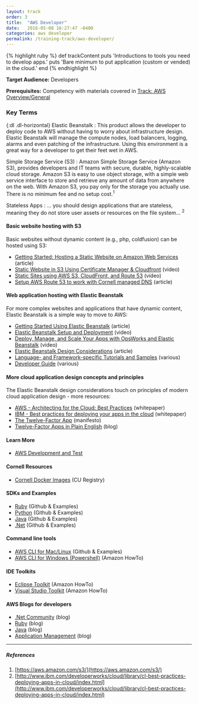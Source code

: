 ```yaml
---
layout: track
order: 3
title:  "AWS Developer"
date:   2016-05-08 16:27:47 -0400
categories: aws developer
permalink: /training-track/aws-developer/
---
```


{% highlight ruby %}
def trackContent
  puts 'Introductions to tools you need to develop apps.'
  puts 'Bare minimum to put application (custom or vended) in the cloud.'
end
{% endhighlight %}

**Target Audience:** Developers

**Prerequisites:** Competency with materials covered in [Track: AWS Overview/General](../aws-overview/)


### Key Terms

{:dl .dl-horizontal}
Elastic Beanstalk
: This product allows the developer to deploy code to AWS without having to worry about infrastructure design.  Elastic Beanstalk will manage the compute nodes, load balancers, logging, alarms and even patching of the infrastructure.  Using this environment is a great way for a developer to get their feet wet in AWS.

Simple Storage Service
(S3)
: Amazon Simple Storage Service (Amazon S3), provides developers and IT teams with secure, durable, highly-scalable cloud storage. Amazon S3 is easy to use object storage, with a simple web service interface to store and retrieve any amount of data from anywhere on the web. With Amazon S3, you pay only for the storage you actually use. There is no minimum fee and no setup cost.<sup>1</sup>

Stateless Apps
: ... you should design applications that are stateless, meaning they do not store user assets or resources on the file system... <sup>2</sup>

#### Basic website hosting with S3

Basic websites without dynamic content (e.g., php, coldfusion) can be hosted using S3:

* [Getting Started: Hosting a Static Website on Amazon Web Services](https://docs.aws.amazon.com/gettingstarted/latest/swh/website-hosting-intro.html) (article)
* [Static Website in S3 Using Certificate Manager & Cloudfront](https://www.youtube.com/watch?v=5uS_rQjQ4Hw) (video)
* [Static Sites using AWS S3, CloudFront, and Route 53](https://sysadmincasts.com/episodes/48-static-sites-using-aws-s3-cloudfront-and-route-53-1-5) (video)
* [Setup AWS Route 53 to work with Cornell managed DNS](https://blogs.cornell.edu/cloudification/2016/05/17/how-to-setup-aws-route53-to-work-with-cornell-managed-dns/) (article)

#### Web application hosting with Elastic Beanstalk

For more complex websites and applications that have dynamic content, Elastic Beanstalk is a simple way to move to AWS:

* [Getting Started Using Elastic Beanstalk](https://docs.aws.amazon.com/elasticbeanstalk/latest/dg/GettingStarted.html) (article)
* [Elastic Beanstalk Setup and Deployment](https://www.youtube.com/watch?v=rvxucBBDlPQ) (video)
* [Deploy, Manage, and Scale Your Apps with OpsWorks and Elastic Beanstalk](https://www.youtube.com/watch?v=WNLIsqjkvu8) (video)
* [Elastic Beanstalk Design Considerations](https://docs.aws.amazon.com/elasticbeanstalk/latest/dg/concepts.concepts.design.html) (article)
* [Language- and Framework-specific Tutorials and Samples](https://docs.aws.amazon.com/elasticbeanstalk/latest/dg/tutorials.html) (various)
* [Developer Guide](https://docs.aws.amazon.com/elasticbeanstalk/latest/dg/Welcome.html) (various)

#### More cloud application design concepts and principles

The Elastic Beanstalk design considerations touch on principles of modern cloud application design - more resources:

* [AWS - Architecting for the Cloud: Best Practices](https://s3.amazonaws.com/awsmedia/AWS_Cloud_Best_Practices.pdf) (whitepaper)
* [IBM - Best practices for deploying your apps in the cloud](https://www.ibm.com/developerworks/cloud/library/cl-best-practices-deploying-apps-in-cloud/index.html) (whitepaper)
* [The Twelve-Factor App](http://12factor.net/) (manifesto)
* [Twelve-Factor Apps in Plain English](http://www.clearlytech.com/2014/01/04/12-factor-apps-plain-english/) (blog)

#### Learn More

* [AWS Development and Test](https://aws.amazon.com/dev-test/)

#### Cornell Resources

* [Cornell Docker Images](dtr.cucloud.net) (CU Registry)

#### SDKs and Examples
* [Ruby](https://github.com/awslabs/aws-ruby-sample) (Github & Examples)
* [Python](https://github.com/awslabs/aws-python-sample) (Github & Examples)
* [Java](https://github.com/awslabs/aws-java-sample) (Github & Examples)
* [.Net](https://github.com/awslabs/aws-sdk-net-samples) (Github & Examples)

#### Command line tools
* [AWS CLI for Mac/Linux](https://github.com/Wolg/awesome-swift) (Github & Examples)
* [AWS CLI for Windows (Powershell)](https://aws.amazon.com/documentation/powershell/) (Amazon HowTo)

#### IDE Toolkits
* [Eclipse Toolkit](https://aws.amazon.com/documentation/awstoolkiteclipse/) (Amazon HowTo)
* [Visual Studio Toolkit](https://aws.amazon.com/visualstudio/) (Amazon HowTo)


#### AWS Blogs for developers
* [.Net Community](http://blogs.aws.amazon.com/net/) (blog)
* [Ruby](http://ruby.awsblog.com/) (blog)
* [Java](http://java.awsblog.com/) (blog)
* [Application Management](http://blogs.aws.amazon.com/application-management) (blog)
---

##### References
1. [https://aws.amazon.com/s3/](https://aws.amazon.com/s3/)
2. [http://www.ibm.com/developerworks/cloud/library/cl-best-practices-deploying-apps-in-cloud/index.html](http://www.ibm.com/developerworks/cloud/library/cl-best-practices-deploying-apps-in-cloud/index.html)

